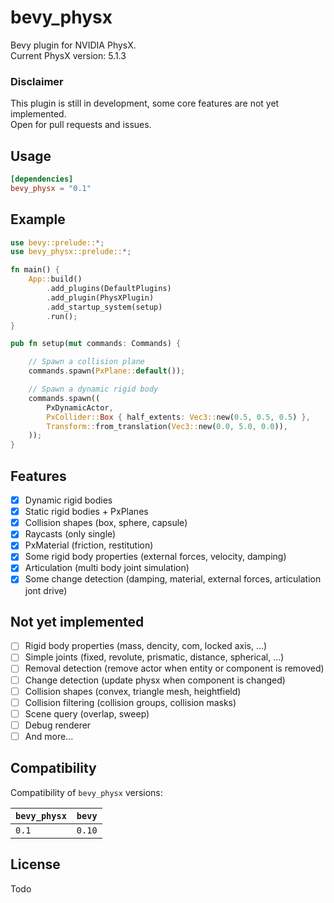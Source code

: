 # bevy_physx
Bevy plugin for NVIDIA PhysX.    
Current PhysX version: 5.1.3

### Disclaimer
This plugin is still in development, some core features are not yet implemented.  
Open for pull requests and issues.

## Usage
```toml
[dependencies]
bevy_physx = "0.1"
```

## Example
```rust
use bevy::prelude::*;
use bevy_physx::prelude::*;

fn main() {
    App::build()
        .add_plugins(DefaultPlugins)
        .add_plugin(PhysXPlugin)
        .add_startup_system(setup)
        .run();
}

pub fn setup(mut commands: Commands) {

    // Spawn a collision plane
    commands.spawn(PxPlane::default()); 

    // Spawn a dynamic rigid body
    commands.spawn(( 
        PxDynamicActor,
        PxCollider::Box { half_extents: Vec3::new(0.5, 0.5, 0.5) },
        Transform::from_translation(Vec3::new(0.0, 5.0, 0.0)),
    ));
}
```

## Features
* [x] Dynamic rigid bodies
* [x] Static rigid bodies + PxPlanes
* [x] Collision shapes (box, sphere, capsule)
* [x] Raycasts (only single)
* [x] PxMaterial (friction, restitution)
* [x] Some rigid body properties (external forces, velocity, damping)
* [x] Articulation (multi body joint simulation)
* [x] Some change detection (damping, material, external forces, articulation jont drive)

## Not yet implemented 
* [ ] Rigid body properties (mass, dencity, com, locked axis, ...)
* [ ] Simple joints (fixed, revolute, prismatic, distance, spherical, ...)
* [ ] Removal detection (remove actor when entity or component is removed)
* [ ] Change detection (update physx when component is changed)
* [ ] Collision shapes (convex, triangle mesh, heightfield)
* [ ] Collision filtering (collision groups, collision masks)
* [ ] Scene query (overlap, sweep)
* [ ] Debug renderer
* [ ] And more...

## Compatibility
Compatibility of `bevy_physx` versions:

| `bevy_physx`  | `bevy` |
| :--           | :--    |
| `0.1`         | `0.10` |

## License
Todo